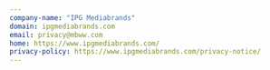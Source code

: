 ```yaml
---
company-name: "IPG Mediabrands"
domain: ipgmediabrands.com
email: privacy@mbww.com
home: https://www.ipgmediabrands.com/
privacy-policy: https://www.ipgmediabrands.com/privacy-notice/
---
```




